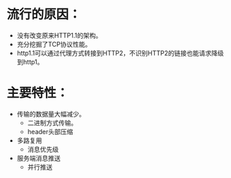# 流行的原因：
- 没有改变原来HTTP1.1的架构。
- 充分挖掘了TCP协议性能。
- http1.1可以通过代理方式转接到HTTP2，不识别HTTP2的链接也能请求降级到http1。

# 主要特性：
- 传输的数据量大幅减少。
  - 二进制方式传输。
  - header头部压缩
- 多路复用
  - 消息优先级
- 服务端消息推送
  - 并行推送